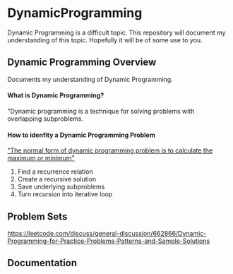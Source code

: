 # DynamicProgramming

Dynamic Programming is a difficult topic. This repository will document my understanding of this topic. 
Hopefully it will be of some use to you.

## Dynamic Programming Overview
Documents my understanding of Dynamic Programming.

#### What is Dynamic Programming?

"Dynamic programming is a technique for solving problems with overlapping subproblems.

#### How to idenfity a Dynamic Programming Problem
["The normal form of dynamic programming problem is to calculate the maximum or minimum"](https://labuladong.gitbook.io/algo-en/i.-dynamic-programming/analysisofdynamicprogramming)

1. Find a recurrence relation
2. Create a recursive solution
3. Save underlying subproblems
4. Turn recursion into iterative loop

## Problem Sets
https://leetcode.com/discuss/general-discussion/662866/Dynamic-Programming-for-Practice-Problems-Patterns-and-Sample-Solutions

## Documentation
[1]: <https://labuladong.gitbook.io/algo-en/i.-dynamic-programming/analysisofdynamicprogramming>
[2]: <https://leetcode.com/problems/house-robber/discuss/156523/From-good-to-great.-How-to-approach-most-of-DP-problems>
[3]: <https://www.pearson.com/us/higher-education/program/Levitin-Introduction-to-the-Design-and-Analysis-of-Algorithms-3rd-Edition/PGM223052.html>




